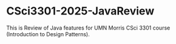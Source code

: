# CSci3301-2025-JavaReview
This is Review of Java features for UMN Morris CSci 3301 course (Introduction to Design Patterns).
